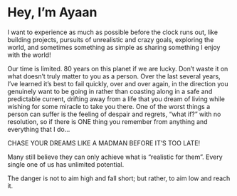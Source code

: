 ﻿# Hey, I’m Ayaan

I want to experience as much as possible before the clock runs out, like building projects, pursuits of unrealistic and crazy goals, exploring the world, and sometimes something as simple as sharing something I enjoy with the world!

Our time is limited. 80 years on this planet if we are lucky. Don’t waste it on what doesn’t truly matter to you as a person. Over the last several years, I’ve learned it’s best to fail quickly, over and over again, in the direction you genuinely want to be going in rather than coasting along in a safe and predictable current, drifting away from a life that you dream of living while wishing for some miracle to take you there. One of the worst things a person can suffer is the feeling of despair and regrets, “what if?” with no resolution, so if there is ONE thing you remember from anything and everything that I do… 

CHASE YOUR DREAMS LIKE A MADMAN BEFORE IT’S TOO LATE! 

Many still believe they can only achieve what is “realistic for them”. Every single one of us has unlimited potential. 

The danger is not to aim high and fall short; but rather, to aim low and reach it.